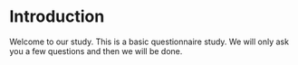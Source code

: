 # Introduction

Welcome to our study. This is a basic questionnaire study. We will only ask you a few questions and then we will be done.


